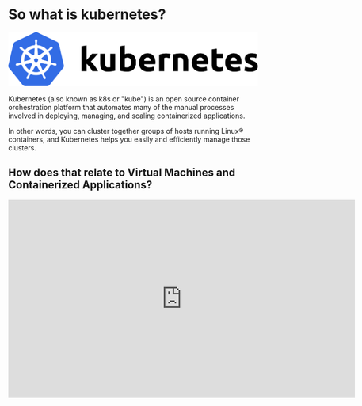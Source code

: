 # So what is kubernetes?

![k8s](assets/kubernetes-horizontal-color.png)

Kubernetes (also known as k8s or "kube") is an open source container orchestration platform 
that automates many of the manual processes involved in deploying, managing, and scaling 
containerized applications.

In other words, you can cluster together groups of hosts running Linux® containers, and 
Kubernetes helps you easily and efficiently manage those clusters.

## How does that relate to Virtual Machines and Containerized Applications?

<iframe width="700" height="400" src="https://www.youtube.com/embed/yUL5Lp5aPas" frameborder="0" allow="accelerometer; autoplay; clipboard-write; encrypted-media; gyroscope; picture-in-picture" allowfullscreen></iframe>
